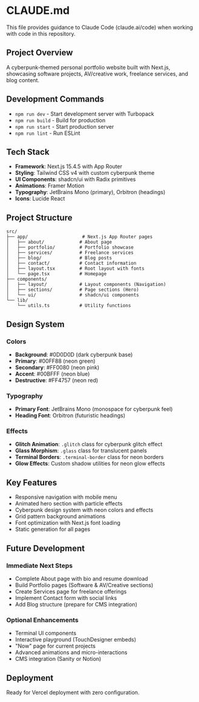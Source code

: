 # CLAUDE.md

This file provides guidance to Claude Code (claude.ai/code) when working with code in this repository.

## Project Overview

A cyberpunk-themed personal portfolio website built with Next.js, showcasing software projects, AV/creative work, freelance services, and blog content.

## Development Commands

- `npm run dev` - Start development server with Turbopack
- `npm run build` - Build for production
- `npm run start` - Start production server
- `npm run lint` - Run ESLint

## Tech Stack

- **Framework**: Next.js 15.4.5 with App Router
- **Styling**: Tailwind CSS v4 with custom cyberpunk theme
- **UI Components**: shadcn/ui with Radix primitives
- **Animations**: Framer Motion
- **Typography**: JetBrains Mono (primary), Orbitron (headings)
- **Icons**: Lucide React

## Project Structure

```
src/
├── app/                    # Next.js App Router pages
│   ├── about/             # About page
│   ├── portfolio/         # Portfolio showcase
│   ├── services/          # Freelance services
│   ├── blog/              # Blog posts
│   ├── contact/           # Contact information
│   ├── layout.tsx         # Root layout with fonts
│   └── page.tsx           # Homepage
├── components/
│   ├── layout/            # Layout components (Navigation)
│   ├── sections/          # Page sections (Hero)
│   └── ui/                # shadcn/ui components
└── lib/
    └── utils.ts           # Utility functions
```

## Design System

### Colors
- **Background**: #0D0D0D (dark cyberpunk base)
- **Primary**: #00FF88 (neon green)
- **Secondary**: #FF0080 (neon pink)
- **Accent**: #00BFFF (neon blue)
- **Destructive**: #FF4757 (neon red)

### Typography
- **Primary Font**: JetBrains Mono (monospace for cyberpunk feel)
- **Heading Font**: Orbitron (futuristic headings)

### Effects
- **Glitch Animation**: `.glitch` class for cyberpunk glitch effect
- **Glass Morphism**: `.glass` class for translucent panels
- **Terminal Borders**: `.terminal-border` class for neon borders
- **Glow Effects**: Custom shadow utilities for neon glow effects

## Key Features

- Responsive navigation with mobile menu
- Animated hero section with particle effects
- Cyberpunk design system with neon colors and effects
- Grid pattern background animations
- Font optimization with Next.js font loading
- Static generation for all pages

## Future Development

### Immediate Next Steps
- Complete About page with bio and resume download
- Build Portfolio pages (Software & AV/Creative sections)
- Create Services page for freelance offerings
- Implement Contact form with social links
- Add Blog structure (prepare for CMS integration)

### Optional Enhancements
- Terminal UI components
- Interactive playground (TouchDesigner embeds)
- "Now" page for current projects
- Advanced animations and micro-interactions
- CMS integration (Sanity or Notion)

## Deployment

Ready for Vercel deployment with zero configuration.